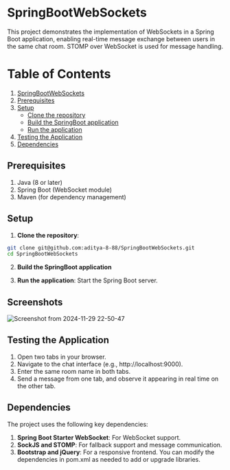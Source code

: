 # SpringBootWebSockets
This project demonstrates the implementation of WebSockets in a Spring Boot application, enabling real-time message exchange between users in the same chat room. STOMP over WebSocket is used for message handling.

# Table of Contents

1. [SpringBootWebSockets](#springbootwebsockets)
2. [Prerequisites](#prerequisites)
3. [Setup](#setup)
   - [Clone the repository](#clone-the-repository)
   - [Build the SpringBoot application](#build-the-springboot-application)
   - [Run the application](#run-the-application)
4. [Testing the Application](#testing-the-application)
5. [Dependencies](#dependencies)


## Prerequisites
1. Java (8 or later)
2. Spring Boot (WebSocket module)
3. Maven (for dependency management)

## Setup

1. **Clone the repository**:

```bash
git clone git@github.com:aditya-8-88/SpringBootWebSockets.git
cd SpringBootWebSockets
```

2. **Build the SpringBoot application**

3. **Run the application**: Start the Spring Boot server.

## Screenshots
![Screenshot from 2024-11-29 22-50-47](https://github.com/user-attachments/assets/4d047aac-377e-4630-9752-746f9748b107)


## Testing the Application
1. Open two tabs in your browser.
2. Navigate to the chat interface (e.g., http://localhost:9000).
3. Enter the same room name in both tabs.
4. Send a message from one tab, and observe it appearing in real time on the other tab.

## Dependencies
The project uses the following key dependencies:

1. **Spring Boot Starter WebSocket**: For WebSocket support.
2. **SockJS and STOMP**: For fallback support and message communication.
3. **Bootstrap and jQuery**: For a responsive frontend. You can modify the dependencies in pom.xml as needed to add or upgrade libraries.
